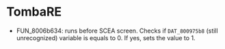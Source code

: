 # TombaRE

- FUN_8006b634: runs before SCEA screen. Checks if `DAT_800975b8` (still unrecognized) variable is equals to 0. If yes, sets the value to 1.
